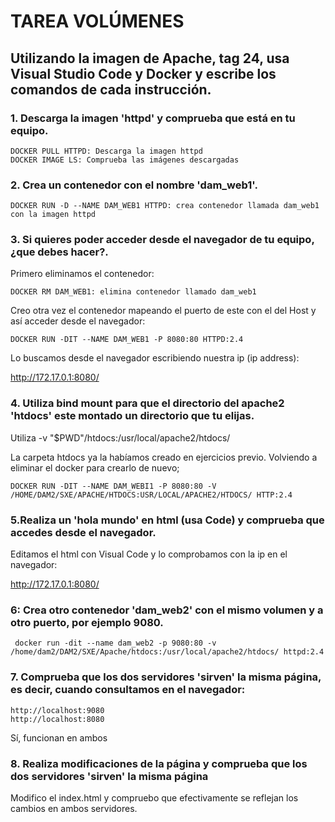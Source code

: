 # TAREA VOLÚMENES 

## Utilizando la imagen de Apache, tag 24, usa Visual Studio Code y Docker y escribe los comandos de cada instrucción.

### 1. Descarga la imagen 'httpd' y comprueba que está en tu equipo.

```
DOCKER PULL HTTPD: Descarga la imagen httpd
DOCKER IMAGE LS: Comprueba las imágenes descargadas
```

### 2. Crea un contenedor con el nombre 'dam_web1'.
```
DOCKER RUN -D --NAME DAM_WEB1 HTTPD: crea contenedor llamada dam_web1 con la imagen httpd
```
### 3. Si quieres poder acceder desde el navegador de tu equipo, ¿que debes hacer?.

Primero eliminamos el contenedor:
```
DOCKER RM DAM_WEB1: elimina contenedor llamado dam_web1
```
Creo otra vez el contenedor mapeando el puerto de este con el del Host y así acceder desde el navegador:
```
DOCKER RUN -DIT --NAME DAM_WEB1 -P 8080:80 HTTPD:2.4
```

Lo buscamos desde el navegador escribiendo nuestra ip (ip address):

http://172.17.0.1:8080/

### 4. Utiliza bind mount para que el directorio del apache2 'htdocs' este montado un directorio que tu elijas.

Utiliza -v "$PWD"/htdocs:/usr/local/apache2/htdocs/

La carpeta htdocs ya la habíamos creado en ejercicios previo. Volviendo a eliminar el docker para crearlo de nuevo;
```
DOCKER RUN -DIT --NAME DAM_WEBI1 -P 8080:80 -V /HOME/DAM2/SXE/APACHE/HTDOCS:USR/LOCAL/APACHE2/HTDOCS/ HTTP:2.4
```
### 5.Realiza un 'hola mundo' en html (usa Code) y comprueba que accedes desde el navegador.

Editamos el html con Visual Code y lo comprobamos con la ip en el navegador:

http://172.17.0.1:8080/

### 6: Crea otro contenedor 'dam_web2' con el mismo volumen y a otro puerto, por ejemplo 9080.
```
 docker run -dit --name dam_web2 -p 9080:80 -v /home/dam2/DAM2/SXE/Apache/htdocs:/usr/local/apache2/htdocs/ httpd:2.4
```
### 7. Comprueba que los dos servidores 'sirven' la misma página, es decir, cuando consultamos en el navegador:

    http://localhost:9080 
    http://localhost:8080
 Sí, funcionan en ambos

### 8. Realiza modificaciones de la página y comprueba que los dos servidores 'sirven' la misma página

Modifico el index.html y compruebo que efectivamente se reflejan los cambios en ambos servidores.


